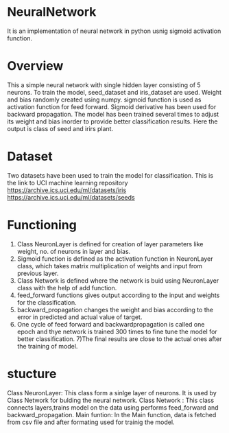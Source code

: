 # NeuralNetwork
It is an implementation of neural network in python usnig sigmoid activation function.

# Overview
This a simple neural network with single hidden layer consisting of 5 neurons. To train the model, seed_dataset and iris_dataset are used. Weight and bias randomly created using numpy. sigmoid function is used as activation function for feed forward. Sigmoid derivative has been used for backward propagation. The  model has been trained several times to adjust its weight and bias inorder to provide better classification results. Here the output is class of seed and irirs plant.

# Dataset
Two datasets have been used to train the model for classification. This is the link to UCI machine learning repository 
https://archive.ics.uci.edu/ml/datasets/iris
https://archive.ics.uci.edu/ml/datasets/seeds

# Functioning
1) Class NeuronLayer is defined for creation of layer parameters like weight, no. of neurons in layer and bias.
2) Sigmoid function is defined as the activation function in NeuronLayer class, which takes matrix multiplication of weights and input from previous layer.
3) Class Network is defined where the network is buid using NeuronLayer class with the help of add function.
4) feed_forward functions gives output according to the input and weights for the classification.
5) backward_propagation changes the weight and bias according to the error in predicted and actual value of target.
6) One cycle of feed forward and backwardpropagation is called one epoch and thye network is trained 300 times to fine tune the model for better classification.
7)The final results are close to the actual ones after the training of model.


# stucture
Class NeuronLayer: This class form a sinlge layer of neurons. It is used by Class Network for bulding the neural network.
Class Network : This class connects layers,trains model on the data using performs feed_forward and backward_propagation. 
Main funtion: In the Main function, data is fetched from csv file and after formating used for trainig the model.






